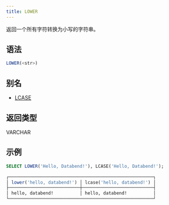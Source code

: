 ```yaml
---
title: LOWER
---
```


返回一个所有字符转换为小写的字符串。

## 语法

```sql
LOWER(<str>)
```

## 别名

- [LCASE](lcase.md)

## 返回类型

VARCHAR

## 示例

```sql
SELECT LOWER('Hello, Databend!'), LCASE('Hello, Databend!');

┌───────────────────────────────────────────────────────┐
│ lower('hello, databend!') │ lcase('hello, databend!') │
├───────────────────────────┼───────────────────────────┤
│ hello, databend!          │ hello, databend!          │
└───────────────────────────────────────────────────────┘
```
